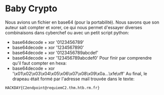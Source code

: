 # Baby Crypto
Nous avions un fichier en base64 (pour la portabilité).
Nous savons que son auteur sait compter et xorer, ce qui nous permet d'essayer diverses combinaisons dans cyberchef ou avec un petit script python:

- base64decode + xor '0123456789'
- base64decode + xor '1234567890'
- base64decode + xor '0123456789abcdef'
- base64decode + xor '123456789abcdef0'
Pour finir par comprendre qu'il faut compter en hexa:
- base64decode + xor '\x01\x02\x03\x04\x05\x06\x07\x08\x09\x0a...\xfe\xff'
Au final, le drapeau était formé par l'adresse mail trouvée dans le texte:
```
HACKDAY{C2endpoint@requiemC2.thm.htb.rm.fr}
```
